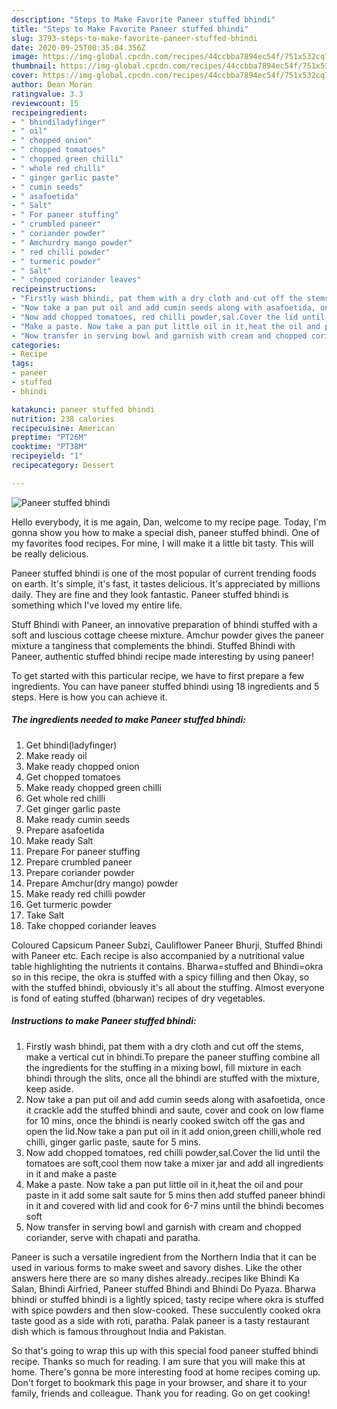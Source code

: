 ```yaml
---
description: "Steps to Make Favorite Paneer stuffed bhindi"
title: "Steps to Make Favorite Paneer stuffed bhindi"
slug: 3793-steps-to-make-favorite-paneer-stuffed-bhindi
date: 2020-09-25T00:35:04.356Z
image: https://img-global.cpcdn.com/recipes/44ccbba7894ec54f/751x532cq70/paneer-stuffed-bhindi-recipe-main-photo.jpg
thumbnail: https://img-global.cpcdn.com/recipes/44ccbba7894ec54f/751x532cq70/paneer-stuffed-bhindi-recipe-main-photo.jpg
cover: https://img-global.cpcdn.com/recipes/44ccbba7894ec54f/751x532cq70/paneer-stuffed-bhindi-recipe-main-photo.jpg
author: Dean Moran
ratingvalue: 3.3
reviewcount: 15
recipeingredient:
- " bhindiladyfinger"
- " oil"
- " chopped onion"
- " chopped tomatoes"
- " chopped green chilli"
- " whole red chilli"
- " ginger garlic paste"
- " cumin seeds"
- " asafoetida"
- " Salt"
- " For paneer stuffing"
- " crumbled paneer"
- " coriander powder"
- " Amchurdry mango powder"
- " red chilli powder"
- " turmeric powder"
- " Salt"
- " chopped coriander leaves"
recipeinstructions:
- "Firstly wash bhindi, pat them with a dry cloth and cut off the stems, make a vertical cut in bhindi.To prepare the paneer stuffing combine all the ingredients for the stuffing in a mixing bowl, fill mixture in each bhindi through the slits, once all the bhindi are stuffed with the mixture, keep aside."
- "Now take a pan put oil and add cumin seeds along with asafoetida, once it crackle add the stuffed bhindi and saute, cover and cook on low flame for 10 mins, once the bhindi is nearly cooked switch off the gas and open the lid.Now take a pan put oil in it add onion,green chilli,whole red chilli, ginger garlic paste, saute for 5 mins."
- "Now add chopped tomatoes, red chilli powder,sal.Cover the lid until the tomatoes are soft,cool them now take a mixer jar and add all ingredients in it and make a paste"
- "Make a paste. Now take a pan put little oil in it,heat the oil and pour paste in it add some salt saute for 5 mins then add stuffed paneer bhindi in it and covered with lid and cook for 6-7 mins until the bhindi becomes soft"
- "Now transfer in serving bowl and garnish with cream and chopped coriander, serve with chapati and paratha."
categories:
- Recipe
tags:
- paneer
- stuffed
- bhindi

katakunci: paneer stuffed bhindi 
nutrition: 238 calories
recipecuisine: American
preptime: "PT26M"
cooktime: "PT38M"
recipeyield: "1"
recipecategory: Dessert

---
```



![Paneer stuffed bhindi](https://img-global.cpcdn.com/recipes/44ccbba7894ec54f/751x532cq70/paneer-stuffed-bhindi-recipe-main-photo.jpg)

Hello everybody, it is me again, Dan, welcome to my recipe page. Today, I'm gonna show you how to make a special dish, paneer stuffed bhindi. One of my favorites food recipes. For mine, I will make it a little bit tasty. This will be really delicious.

Paneer stuffed bhindi is one of the most popular of current trending foods on earth. It's simple, it's fast, it tastes delicious. It's appreciated by millions daily. They are fine and they look fantastic. Paneer stuffed bhindi is something which I've loved my entire life.

Stuff Bhindi with Paneer, an innovative preparation of bhindi stuffed with a soft and luscious cottage cheese mixture. Amchur powder gives the paneer mixture a tanginess that complements the bhindi. Stuffed Bhindi with Paneer, authentic stuffed bhindi recipe made interesting by using paneer!


To get started with this particular recipe, we have to first prepare a few ingredients. You can have paneer stuffed bhindi using 18 ingredients and 5 steps. Here is how you can achieve it.

<!--inarticleads1-->

##### The ingredients needed to make Paneer stuffed bhindi:

1. Get  bhindi(ladyfinger)
1. Make ready  oil
1. Make ready  chopped onion
1. Get  chopped tomatoes
1. Make ready  chopped green chilli
1. Get  whole red chilli
1. Get  ginger garlic paste
1. Make ready  cumin seeds
1. Prepare  asafoetida
1. Make ready  Salt
1. Prepare  For paneer stuffing
1. Prepare  crumbled paneer
1. Prepare  coriander powder
1. Prepare  Amchur(dry mango) powder
1. Make ready  red chilli powder
1. Get  turmeric powder
1. Take  Salt
1. Take  chopped coriander leaves


Coloured Capsicum Paneer Subzi, Cauliflower Paneer Bhurji, Stuffed Bhindi with Paneer etc. Each recipe is also accompanied by a nutritional value table highlighting the nutrients it contains. Bharwa=stuffed and Bhindi=okra so in this recipe, the okra is stuffed with a spicy filling and then Okay, so with the stuffed bhindi, obviously it&#39;s all about the stuffing. Almost everyone is fond of eating stuffed (bharwan) recipes of dry vegetables. 

<!--inarticleads2-->

##### Instructions to make Paneer stuffed bhindi:

1. Firstly wash bhindi, pat them with a dry cloth and cut off the stems, make a vertical cut in bhindi.To prepare the paneer stuffing combine all the ingredients for the stuffing in a mixing bowl, fill mixture in each bhindi through the slits, once all the bhindi are stuffed with the mixture, keep aside.
1. Now take a pan put oil and add cumin seeds along with asafoetida, once it crackle add the stuffed bhindi and saute, cover and cook on low flame for 10 mins, once the bhindi is nearly cooked switch off the gas and open the lid.Now take a pan put oil in it add onion,green chilli,whole red chilli, ginger garlic paste, saute for 5 mins.
1. Now add chopped tomatoes, red chilli powder,sal.Cover the lid until the tomatoes are soft,cool them now take a mixer jar and add all ingredients in it and make a paste
1. Make a paste. Now take a pan put little oil in it,heat the oil and pour paste in it add some salt saute for 5 mins then add stuffed paneer bhindi in it and covered with lid and cook for 6-7 mins until the bhindi becomes soft
1. Now transfer in serving bowl and garnish with cream and chopped coriander, serve with chapati and paratha.


Paneer is such a versatile ingredient from the Northern India that it can be used in various forms to make sweet and savory dishes. Like the other answers here there are so many dishes already..recipes like Bhindi Ka Salan, Bhindi Airfried, Paneer stuffed Bhindi and Bhindi Do Pyaza. Bharwa bhindi or stuffed bhindi is a lightly spiced, tasty recipe where okra is stuffed with spice powders and then slow-cooked. These succulently cooked okra taste good as a side with roti, paratha. Palak paneer is a tasty restaurant dish which is famous throughout India and Pakistan. 

So that's going to wrap this up with this special food paneer stuffed bhindi recipe. Thanks so much for reading. I am sure that you will make this at home. There's gonna be more interesting food at home recipes coming up. Don't forget to bookmark this page in your browser, and share it to your family, friends and colleague. Thank you for reading. Go on get cooking!
